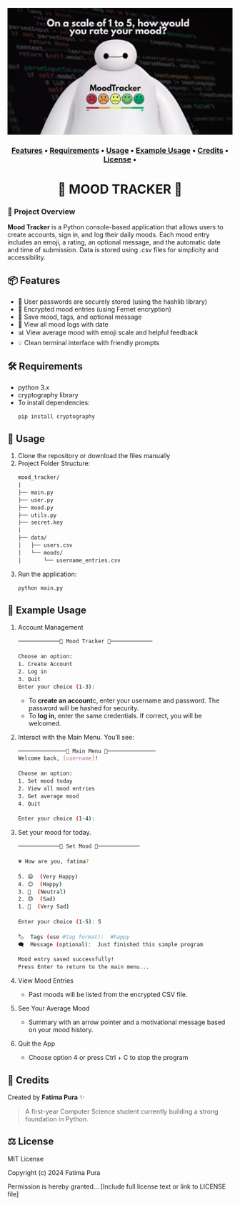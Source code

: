 ![baymax logo](readme-images/baymax.jpg)

<h3 align="center">
  <a href="#📦-features">Features</a> •
  <a href="#🛠️-requirements">Requirements</a> •
  <a href="#🚀-usage">Usage</a> •
  <a href="#🧪-example-usage">Example Usage</a> •
  <a href="#👤-credits">Credits</a> •
  <a href="#⚖️license">License</a> •
  
</h3>

<h1 align="center">
 🙂 MOOD TRACKER 🙂
</h1>

### 📌 Project Overview

**Mood Tracker** is a Python console-based application that allows users to create accounts, sign in, and log their daily moods. Each mood entry includes an emoji, a rating, an optional message, and the automatic date and time of submission. Data is stored using .csv files for simplicity and accessibility.

## 📦 Features
- 🔑 User passwords are securely stored (using the hashlib library)
- 🔐 Encrypted mood entries (using Fernet encryption)
- 📝 Save mood, tags, and optional message
- 📅 View all mood logs with date
- 📊 View average mood with emoji scale and helpful feedback
- 💡 Clean terminal interface with friendly prompts

## 🛠️ Requirements
- python 3.x
- cryptography library
- To install dependencies:
    ```bash
    pip install cryptography
    ```

## 🚀 Usage
1. Clone the repository or download the files manually
2. Project Folder Structure:
    ```bash
    mood_tracker/
    |
    ├── main.py
    ├── user.py
    ├── mood.py
    ├── utils.py
    ├── secret.key
    |
    ├── data/
    │   ├── users.csv
    │   └── moods/
    │       └── username_entries.csv
    ```
3. Run the application:
    ```bash
    python main.py
    ```

## 🧪 Example Usage
1. Account Management

    ```bash
    ─────────────🙂 Mood Tracker 🙂─────────────

    Choose an option:
    1. Create Account
    2. Log in
    3. Quit
    Enter your choice (1-3):

    ```
    - To **create an account**c, enter your username and password. The password will be hashed for security.
    - To **log in**, enter the same credentials. If correct, you will be welcomed.

2. Interact with the Main Menu. You’ll see:
    ```bash
    ───────────────🙂 Main Menu 🙂───────────────
    Welcome back, [username]!

    Choose an option:
    1. Set mood today
    2. View all mood entries
    3. Get average mood
    4. Quit

    Enter your choice (1-4):
    ```
3. Set your mood for today.
    ```bash
    ─────────────🙂 Set Mood 🙂─────────────

    💗 How are you, fatima?

    5. 😄  (Very Happy)
    4. 😊  (Happy)
    3. 🫤  (Neutral)
    2. 😓  (Sad)
    1. 🥲  (Very Sad)

    Enter your choice (1-5): 5

    🏷️  Tags (use #tag format):  #happy
    🗨️  Message (optional):  Just finished this simple program

    Mood entry saved successfully!
    Press Enter to return to the main menu...
    ```

4. View Mood Entries
    - Past moods will be listed from the encrypted CSV file.

5. See Your Average Mood
    - Summary with an arrow pointer and a motivational message based on your mood history.

6. Quit the App
    - Choose option 4 or press Ctrl + C to stop the program

## 👤 Credits
Created by **Fatima Pura** ✨  
>A first-year Computer Science student currently building a strong foundation in Python. 

## ⚖️ License
MIT License

Copyright (c) 2024 Fatima Pura

Permission is hereby granted...
[Include full license text or link to LICENSE file]
